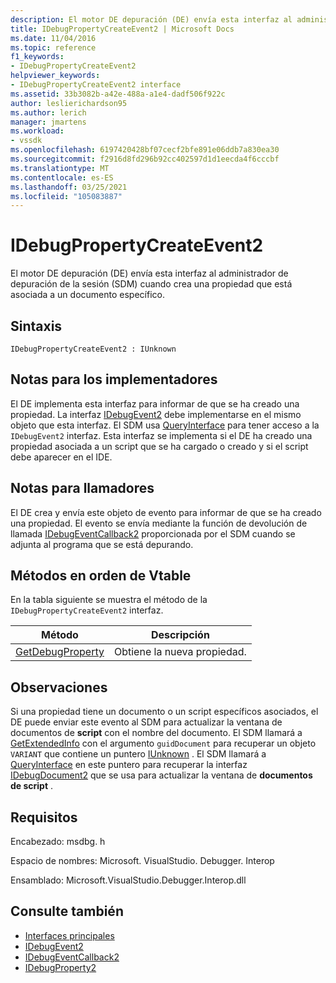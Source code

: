 ```yaml
---
description: El motor DE depuración (DE) envía esta interfaz al administrador de depuración de la sesión (SDM) cuando crea una propiedad que está asociada a un documento específico.
title: IDebugPropertyCreateEvent2 | Microsoft Docs
ms.date: 11/04/2016
ms.topic: reference
f1_keywords:
- IDebugPropertyCreateEvent2
helpviewer_keywords:
- IDebugPropertyCreateEvent2 interface
ms.assetid: 33b3082b-a42e-488a-a1e4-dadf506f922c
author: leslierichardson95
ms.author: lerich
manager: jmartens
ms.workload:
- vssdk
ms.openlocfilehash: 6197420428bf07cecf2bfe891e06ddb7a830ea30
ms.sourcegitcommit: f2916d8fd296b92cc402597d1d1eecda4f6cccbf
ms.translationtype: MT
ms.contentlocale: es-ES
ms.lasthandoff: 03/25/2021
ms.locfileid: "105083887"
---
```

# <a name="idebugpropertycreateevent2"></a>IDebugPropertyCreateEvent2
El motor DE depuración (DE) envía esta interfaz al administrador de depuración de la sesión (SDM) cuando crea una propiedad que está asociada a un documento específico.

## <a name="syntax"></a>Sintaxis

```
IDebugPropertyCreateEvent2 : IUnknown
```

## <a name="notes-for-implementers"></a>Notas para los implementadores
 El DE implementa esta interfaz para informar de que se ha creado una propiedad. La interfaz [IDebugEvent2](../../../extensibility/debugger/reference/idebugevent2.md) debe implementarse en el mismo objeto que esta interfaz. El SDM usa [QueryInterface](/cpp/atl/queryinterface) para tener acceso a la `IDebugEvent2` interfaz. Esta interfaz se implementa si el DE ha creado una propiedad asociada a un script que se ha cargado o creado y si el script debe aparecer en el IDE.

## <a name="notes-for-callers"></a>Notas para llamadores
 El DE crea y envía este objeto de evento para informar de que se ha creado una propiedad. El evento se envía mediante la función de devolución de llamada [IDebugEventCallback2](../../../extensibility/debugger/reference/idebugeventcallback2.md) proporcionada por el SDM cuando se adjunta al programa que se está depurando.

## <a name="methods-in-vtable-order"></a>Métodos en orden de Vtable
 En la tabla siguiente se muestra el método de la `IDebugPropertyCreateEvent2` interfaz.

|Método|Descripción|
|------------|-----------------|
|[GetDebugProperty](../../../extensibility/debugger/reference/idebugpropertycreateevent2-getdebugproperty.md)|Obtiene la nueva propiedad.|

## <a name="remarks"></a>Observaciones
 Si una propiedad tiene un documento o un script específicos asociados, el DE puede enviar este evento al SDM para actualizar la ventana de documentos de **script** con el nombre del documento. El SDM llamará a [GetExtendedInfo](../../../extensibility/debugger/reference/idebugproperty2-getextendedinfo.md) con el argumento `guidDocument` para recuperar un objeto `VARIANT` que contiene un puntero [IUnknown](/cpp/atl/iunknown) . El SDM llamará a [QueryInterface](/cpp/atl/queryinterface) en este puntero para recuperar la interfaz [IDebugDocument2](../../../extensibility/debugger/reference/idebugdocument2.md) que se usa para actualizar la ventana de **documentos de script** .

## <a name="requirements"></a>Requisitos
 Encabezado: msdbg. h

 Espacio de nombres: Microsoft. VisualStudio. Debugger. Interop

 Ensamblado: Microsoft.VisualStudio.Debugger.Interop.dll

## <a name="see-also"></a>Consulte también
- [Interfaces principales](../../../extensibility/debugger/reference/core-interfaces.md)
- [IDebugEvent2](../../../extensibility/debugger/reference/idebugevent2.md)
- [IDebugEventCallback2](../../../extensibility/debugger/reference/idebugeventcallback2.md)
- [IDebugProperty2](../../../extensibility/debugger/reference/idebugproperty2.md)
